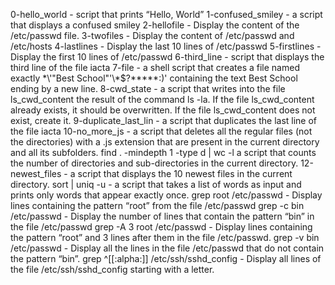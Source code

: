 0-hello_world - script that prints “Hello, World”
1-confused_smiley - a script that displays a confused smiley
2-hellofile - Display the content of the /etc/passwd file.
3-twofiles - Display the content of /etc/passwd and /etc/hosts
4-lastlines - Display the last 10 lines of /etc/passwd
5-firstlines - Display the first 10 lines of /etc/passwd
6-third_line - script that displays the third line of the file iacta
7-file -  a shell script that creates a file named exactly \*\\'"Best School"\'\\*$\?\*\*\*\*\*:)' containing the text Best School ending by a new line.
8-cwd_state -  a script that writes into the file ls_cwd_content the result of the command ls -la. If the file ls_cwd_content already exists, it should be overwritten. If the file ls_cwd_content does not exist, create it.
9-duplicate_last_lin - a script that duplicates the last line of the file iacta
10-no_more_js - a script that deletes all the regular files (not the directories) with a .js extension that are present in the current directory and all its subfolders.
find . -mindepth 1 -type d | wc -l a script that counts the number of directories and sub-directories in the current directory.
12-newest_files - a script that displays the 10 newest files in the current directory.
sort | uniq -u - a script that takes a list of words as input and prints only words that appear exactly once.
grep root /etc/passwd - Display lines containing the pattern “root” from the file /etc/passwd
grep -c bin /etc/passwd - Display the number of lines that contain the pattern “bin” in the file /etc/passwd
grep -A 3 root /etc/passwd - Display lines containing the pattern “root” and 3 lines after them in the file /etc/passwd.
grep -v bin /etc/passwd - Display all the lines in the file /etc/passwd that do not contain the pattern “bin”.
grep ^[[:alpha:]] /etc/ssh/sshd_config - Display all lines of the file /etc/ssh/sshd_config starting with a letter.
